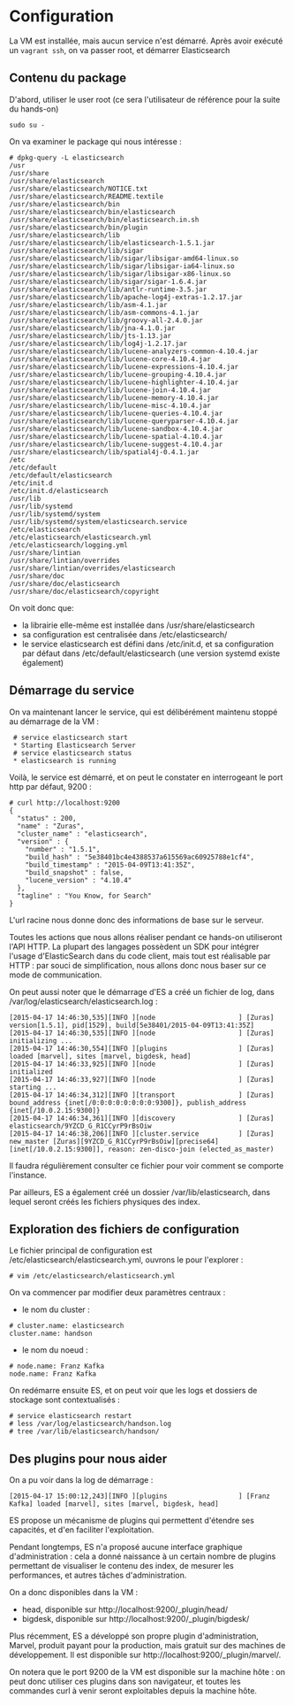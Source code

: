 # Configuration

La VM est installée, mais aucun service n'est démarré.
Après avoir exécuté un `vagrant ssh`, on va passer root, et démarrer Elasticsearch

## Contenu du package

D'abord, utiliser le user root (ce sera l'utilisateur de référence pour la suite du hands-on)

```
sudo su -
```

On va examiner le package qui nous intéresse :

```
# dpkg-query -L elasticsearch
/usr
/usr/share
/usr/share/elasticsearch
/usr/share/elasticsearch/NOTICE.txt
/usr/share/elasticsearch/README.textile
/usr/share/elasticsearch/bin
/usr/share/elasticsearch/bin/elasticsearch
/usr/share/elasticsearch/bin/elasticsearch.in.sh
/usr/share/elasticsearch/bin/plugin
/usr/share/elasticsearch/lib
/usr/share/elasticsearch/lib/elasticsearch-1.5.1.jar
/usr/share/elasticsearch/lib/sigar
/usr/share/elasticsearch/lib/sigar/libsigar-amd64-linux.so
/usr/share/elasticsearch/lib/sigar/libsigar-ia64-linux.so
/usr/share/elasticsearch/lib/sigar/libsigar-x86-linux.so
/usr/share/elasticsearch/lib/sigar/sigar-1.6.4.jar
/usr/share/elasticsearch/lib/antlr-runtime-3.5.jar
/usr/share/elasticsearch/lib/apache-log4j-extras-1.2.17.jar
/usr/share/elasticsearch/lib/asm-4.1.jar
/usr/share/elasticsearch/lib/asm-commons-4.1.jar
/usr/share/elasticsearch/lib/groovy-all-2.4.0.jar
/usr/share/elasticsearch/lib/jna-4.1.0.jar
/usr/share/elasticsearch/lib/jts-1.13.jar
/usr/share/elasticsearch/lib/log4j-1.2.17.jar
/usr/share/elasticsearch/lib/lucene-analyzers-common-4.10.4.jar
/usr/share/elasticsearch/lib/lucene-core-4.10.4.jar
/usr/share/elasticsearch/lib/lucene-expressions-4.10.4.jar
/usr/share/elasticsearch/lib/lucene-grouping-4.10.4.jar
/usr/share/elasticsearch/lib/lucene-highlighter-4.10.4.jar
/usr/share/elasticsearch/lib/lucene-join-4.10.4.jar
/usr/share/elasticsearch/lib/lucene-memory-4.10.4.jar
/usr/share/elasticsearch/lib/lucene-misc-4.10.4.jar
/usr/share/elasticsearch/lib/lucene-queries-4.10.4.jar
/usr/share/elasticsearch/lib/lucene-queryparser-4.10.4.jar
/usr/share/elasticsearch/lib/lucene-sandbox-4.10.4.jar
/usr/share/elasticsearch/lib/lucene-spatial-4.10.4.jar
/usr/share/elasticsearch/lib/lucene-suggest-4.10.4.jar
/usr/share/elasticsearch/lib/spatial4j-0.4.1.jar
/etc
/etc/default
/etc/default/elasticsearch
/etc/init.d
/etc/init.d/elasticsearch
/usr/lib
/usr/lib/systemd
/usr/lib/systemd/system
/usr/lib/systemd/system/elasticsearch.service
/etc/elasticsearch
/etc/elasticsearch/elasticsearch.yml
/etc/elasticsearch/logging.yml
/usr/share/lintian
/usr/share/lintian/overrides
/usr/share/lintian/overrides/elasticsearch
/usr/share/doc
/usr/share/doc/elasticsearch
/usr/share/doc/elasticsearch/copyright
```

On voit donc que:
- la librairie elle-même est installée dans /usr/share/elasticsearch
- sa configuration est centralisée dans /etc/elasticsearch/
- le service elasticsearch est défini dans /etc/init.d, et sa configuration par défaut dans /etc/default/elasticsearch (une version systemd existe également)

## Démarrage du service

On va maintenant lancer le service, qui est délibérément maintenu stoppé au démarrage de la VM :

```
 # service elasticsearch start
 * Starting Elasticsearch Server
 # service elasticsearch status
 * elasticsearch is running
```

Voilà, le service est démarré, et on peut le constater en interrogeant le port http par défaut, 9200 :

```
# curl http://localhost:9200
{
  "status" : 200,
  "name" : "Zuras",
  "cluster_name" : "elasticsearch",
  "version" : {
    "number" : "1.5.1",
    "build_hash" : "5e38401bc4e4388537a615569ac60925788e1cf4",
    "build_timestamp" : "2015-04-09T13:41:35Z",
    "build_snapshot" : false,
    "lucene_version" : "4.10.4"
  },
  "tagline" : "You Know, for Search"
}

```

L'url racine nous donne donc des informations de base sur le serveur.

Toutes les actions que nous allons réaliser pendant ce hands-on utiliseront l'API HTTP. La plupart des langages possèdent un SDK pour intégrer l'usage d'ElasticSearch dans du code client, mais tout est réalisable par HTTP : par souci de simplification, nous allons donc nous baser sur ce mode de communication.

On peut aussi noter que le démarrage d'ES a créé un fichier de log, dans /var/log/elasticsearch/elasticsearch.log :

```
[2015-04-17 14:46:30,535][INFO ][node                     ] [Zuras] version[1.5.1], pid[1529], build[5e38401/2015-04-09T13:41:35Z]
[2015-04-17 14:46:30,535][INFO ][node                     ] [Zuras] initializing ...
[2015-04-17 14:46:30,554][INFO ][plugins                  ] [Zuras] loaded [marvel], sites [marvel, bigdesk, head]
[2015-04-17 14:46:33,925][INFO ][node                     ] [Zuras] initialized
[2015-04-17 14:46:33,927][INFO ][node                     ] [Zuras] starting ...
[2015-04-17 14:46:34,312][INFO ][transport                ] [Zuras] bound_address {inet[/0:0:0:0:0:0:0:0:9300]}, publish_address {inet[/10.0.2.15:9300]}
[2015-04-17 14:46:34,361][INFO ][discovery                ] [Zuras] elasticsearch/9YZCD_G_R1CCyrP9rBsOiw
[2015-04-17 14:46:38,206][INFO ][cluster.service          ] [Zuras] new_master [Zuras][9YZCD_G_R1CCyrP9rBsOiw][precise64][inet[/10.0.2.15:9300]], reason: zen-disco-join (elected_as_master)
```

Il faudra régulièrement consulter ce fichier pour voir comment se comporte l'instance.

Par ailleurs, ES a également créé un dossier /var/lib/elasticsearch, dans lequel seront créés les fichiers physiques des index.

## Exploration des fichiers de configuration

Le fichier principal de configuration est /etc/elasticsearch/elasticsearch.yml, ouvrons le pour l'explorer :

```
# vim /etc/elasticsearch/elasticsearch.yml
```

On va commencer par modifier deux paramètres centraux :
- le nom du cluster :

```
# cluster.name: elasticsearch
cluster.name: handson
```

- le nom du noeud :

```
# node.name: Franz Kafka
node.name: Franz Kafka
```

On redémarre ensuite ES, et on peut voir que les logs et dossiers de stockage sont contextualisés :

```
# service elasticsearch restart
# less /var/log/elasticsearch/handson.log
# tree /var/lib/elasticsearch/handson/
```

## Des plugins pour nous aider

On a pu voir dans la log de démarrage :

```
[2015-04-17 15:00:12,243][INFO ][plugins                  ] [Franz Kafka] loaded [marvel], sites [marvel, bigdesk, head]
```

ES propose un mécanisme de plugins qui permettent d'étendre ses capacités, et d'en faciliter l'exploitation.

Pendant longtemps, ES n'a proposé aucune interface graphique d'administration : cela a donné naissance à un certain nombre de plugins permettant de visualiser le contenu des index, de mesurer les performances, et autres tâches d'administration.

On a donc disponibles dans la VM :
- head, disponible sur http://localhost:9200/_plugin/head/
- bigdesk, disponible sur http://localhost:9200/_plugin/bigdesk/

Plus récemment, ES a développé son propre plugin d'administration, Marvel, produit payant pour la production, mais gratuit sur des machines de développement. Il est disponible sur http://localhost:9200/_plugin/marvel/.

On notera que le port 9200 de la VM est disponible sur la machine hôte : on peut donc utiliser ces plugins dans son navigateur, et toutes les commandes curl à venir seront exploitables depuis la machine hôte.












